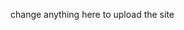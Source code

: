 change anything here to upload the site 

<!--stackedit_data:
eyJoaXN0b3J5IjpbLTE4ODMyMDIzNDYsLTE2MzI5MTYwMzhdfQ
==
-->